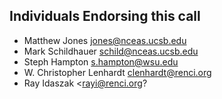 ## Individuals Endorsing this call

- Matthew Jones <jones@nceas.ucsb.edu>
- Mark Schildhauer <schild@nceas.ucsb.edu>
- Steph Hampton <s.hampton@wsu.edu>
- W. Christopher Lenhardt <clenhardt@renci.org>
- Ray Idaszak <rayi@renci.org?


